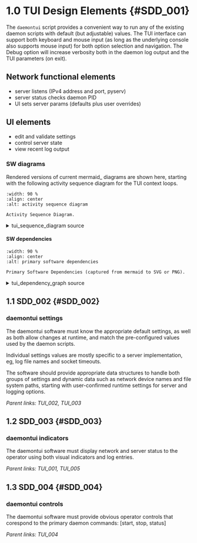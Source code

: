 # 1.0 TUI Design Elements {#SDD_001}

The `daemontui` script provides a convenient way to run any of the
existing daemon scripts with default (but adjustable) values. The TUI
interface can support both keyboard and mouse input (as long as the
underlying console also supports mouse input) for both option selection
and navigation. The Debug option will increase verbosity both in the
daemon log output and the TUI parameters (on exit).

## Network functional elements

- server listens (IPv4 address and port, pyserv)
- server status checks daemon PID
- UI sets server params (defaults plus user overrides)

## UI elements

- edit and validate settings
- control server state
- view recent log output

### SW diagrams

Rendered versions of current mermaid_ diagrams are shown here, starting
with the following activity sequence diagram for the TUI context
loops.

```{figure} assets/tui_sequence_diagram.svg
:width: 90 %
:align: center
:alt: activity sequence diagram

Activity Sequence Diagram.
```

<details>
  <summary>tui_sequence_diagram source</summary>
  User activity sequence diagram showing 2 primary Screen contexts.

```mermaid
sequenceDiagram
    participant Select
    participant InitState
    participant Operate
    Select->>Select: confirm settings
    Select->>InitState: Next: setup state variables
    InitState->>Operate: initialize log display
    Operate->>Operate: run server
    Operate->>Operate: view logs
    Operate->>InitState: Back: init defaults
    InitState->>Select: Update selections
```
</details>

#### SW dependencies

```{figure} assets/tui_dependency_graph.svg
:width: 90 %
:align: center
:alt: primary software dependencies

Primary Software Dependencies (captured from mermaid to SVG or PNG).
```


<details>
  <summary>tui_dependency_graph source</summary>
  Maintenance UI dependency graph showing primary software units.

```mermaid
graph TB
  subgraph id1[Static Dependencies]
    subgraph id2[Packages]
      A(daemontui)
      B(picotui)
      C(pygtail)
      D(pyserv)
    end
    A --> B & C & D
  end
```
</details>


## 1.1 SDD_002 {#SDD_002}

### daemontui settings

The daemontui software must know the appropriate default settings, as
well as both allow changes at runtime, and match the pre-configured
values used by the daemon scripts.

Individual settings values are mostly specific to a server
implementation, eg, log file names and socket timeouts.

The software should provide appropriate data structures to handle both
groups of settings and dynamic data such as network device names and
file system paths, starting with user-confirmed runtime settings for
server and logging options.

*Parent links: TUI_002, TUI_003*


## 1.2 SDD_003 {#SDD_003}

### daemontui indicators

The daemontui software must display network and server status to the
operator using both visual indicators and log entries.

*Parent links: TUI_001, TUI_005*


## 1.3 SDD_004 {#SDD_004}

### daemontui controls

The daemontui software must provide obvious operator controls that
corespond to the primary daemon commands: [start, stop, status]

*Parent links: TUI_004*


